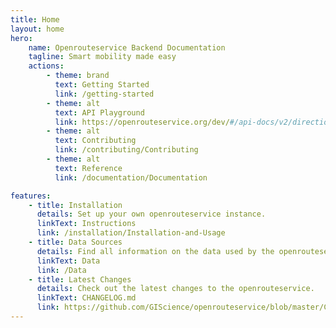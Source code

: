 ```yaml
---
title: Home
layout: home
hero:
    name: Openrouteservice Backend Documentation
    tagline: Smart mobility made easy
    actions:
        - theme: brand
          text: Getting Started
          link: /getting-started
        - theme: alt
          text: API Playground
          link: https://openrouteservice.org/dev/#/api-docs/v2/directions/{profile}/post
        - theme: alt
          text: Contributing
          link: /contributing/Contributing
        - theme: alt
          text: Reference
          link: /documentation/Documentation

features:
    - title: Installation
      details: Set up your own openrouteservice instance.
      linkText: Instructions
      link: /installation/Installation-and-Usage
    - title: Data Sources
      details: Find all information on the data used by the openrouteservice here.
      linkText: Data
      link: /Data
    - title: Latest Changes
      details: Check out the latest changes to the openrouteservice.
      linkText: CHANGELOG.md
      link: https://github.com/GIScience/openrouteservice/blob/master/CHANGELOG.md
---
```

